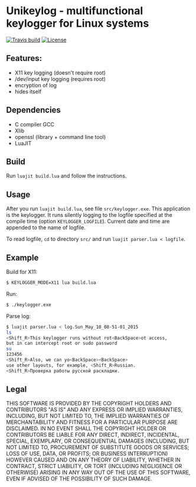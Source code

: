 # Unikeylog - multifunctional keylogger for Linux systems

[![Travis build][travis-badge]][travis-page]
[![License][license-badge]][license-page]

## Features:
 - X11 key logging (doesn't require root)
 - /dev/input key logging (requires root)
 - encryption of log
 - hides itself

## Dependencies
 - C compiler GCC
 - Xlib
 - openssl (library + command line tool)
 - LuaJIT

## Build

Run `luajit build.lua` and follow the instructions.

## Usage

After you run `luajit build.lua`, see file `src/keylogger.exe`.
This application is the keylogger. It runs silently logging to
the logfile specified at the compile time (option
`KEYLOGGER_LOGFILE`). Current date and time are appended to the
name of logfile.

To read logfile, `cd` to directory `src/` and run
`luajit parser.lua < logfile`.

## Example

Build for X11:
```bash
$ KEYLOGGER_MODE=X11 lua build.lua
```

Run:
```bash
$ ./keylogger.exe
```

Parse log:
```bash
$ luajit parser.lua < log.Sun_May_10_08-51-01_2015
ls
<Shift_R>This keylogger runs without rot<BackSpace>ot access,
but in can intercept root or sudo password
su
123456
<Shift_R>Also, we can yo<BackSpace><BackSpace>
use other layouts, for example, <Shift_R>Russian.
<Shift_R>Проверка работы русской раскладки.
```

## Legal

THIS SOFTWARE IS PROVIDED BY THE COPYRIGHT HOLDERS AND
CONTRIBUTORS "AS IS" AND ANY EXPRESS OR IMPLIED WARRANTIES,
INCLUDING, BUT NOT LIMITED TO, THE IMPLIED WARRANTIES OF
MERCHANTABILITY AND FITNESS FOR A PARTICULAR PURPOSE ARE
DISCLAIMED. IN NO EVENT SHALL THE COPYRIGHT HOLDER OR
CONTRIBUTORS BE LIABLE FOR ANY DIRECT, INDIRECT,
INCIDENTAL, SPECIAL, EXEMPLARY, OR CONSEQUENTIAL DAMAGES
(INCLUDING, BUT NOT LIMITED TO, PROCUREMENT OF SUBSTITUTE
GOODS OR SERVICES; LOSS OF USE, DATA, OR PROFITS; OR
BUSINESS INTERRUPTION) HOWEVER CAUSED AND ON ANY THEORY OF
LIABILITY, WHETHER IN CONTRACT, STRICT LIABILITY, OR TORT
(INCLUDING NEGLIGENCE OR OTHERWISE) ARISING IN ANY WAY OUT
OF THE USE OF THIS SOFTWARE, EVEN IF ADVISED OF THE
POSSIBILITY OF SUCH DAMAGE.

[travis-page]: https://travis-ci.org/hummelchen/unikeylog
[travis-badge]: https://travis-ci.org/hummelchen/unikeylog.png
[license-page]: LICENSE
[license-badge]: http://img.shields.io/badge/License-MIT-brightgreen.png
